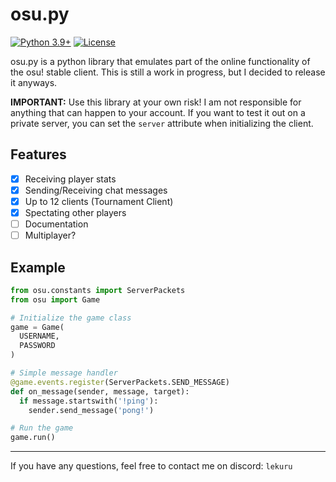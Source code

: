# osu.py
[![Python 3.9+](https://img.shields.io/badge/python-3.9+-blue.svg)](https://www.python.org/downloads/)
[![License](https://img.shields.io/badge/license-GPL%203.0-green)](https://github.com/Lekuruu/osu.py/blob/main/LICENSE)

osu.py is a python library that emulates part of the online functionality of the osu! stable client.
This is still a work in progress, but I decided to release it anyways.

**IMPORTANT:**
Use this library at your own risk! I am not responsible for anything that can happen to your account. If you want to test it out on a private server, you can set the `server` attribute when initializing the client.

## Features

- [x] Receiving player stats
- [x] Sending/Receiving chat messages
- [x] Up to 12 clients (Tournament Client)
- [x] Spectating other players
- [ ] Documentation
- [ ] Multiplayer?

## Example

```python
from osu.constants import ServerPackets
from osu import Game

# Initialize the game class
game = Game(
  USERNAME,
  PASSWORD
)

# Simple message handler
@game.events.register(ServerPackets.SEND_MESSAGE)
def on_message(sender, message, target):
  if message.startswith('!ping'):
    sender.send_message('pong!')

# Run the game
game.run()
```

---

If you have any questions, feel free to contact me on discord: `lekuru`
